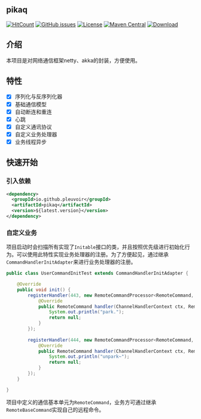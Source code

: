 ## pikaq

[![HitCount](http://hits.dwyl.io/pleuvoir/pikaq.svg)](http://hits.dwyl.io/pleuvoir/pikaq) 
[![GitHub issues](https://img.shields.io/github/issues/pleuvoir/pikaq.svg)](https://github.com/pleuvoir/pikaq/issues)
[![License](https://img.shields.io/badge/License-Apache%202.0-blue.svg?label=license)](https://github.com/pleuvoir/pikaq/blob/master/LICENSE)
[![Maven Central](https://img.shields.io/maven-central/v/io.github.pleuvoir/pikaq.svg?label=maven%20central)](https://oss.sonatype.org/#nexus-search;quick~pikaq)
[![Download](https://img.shields.io/badge/downloads-master-green.svg)](https://codeload.github.com/pleuvoir/pikaq/zip/master)

## 介绍

本项目是对网络通信框架netty、akka的封装，方便使用。

## 特性

- [x] 序列化与反序列化器
- [x] 基础通信模型
- [x] 自动断连和重连
- [x] 心跳
- [x] 自定义通讯协议
- [x] 自定义业务处理器
- [x] 业务线程异步

## 快速开始

### 引入依赖


```xml
<dependency>
  <groupId>io.github.pleuvoir</groupId>
  <artifactId>pikaq</artifactId>
  <version>${latest.version}</version>
</dependency>
```

### 自定义业务

项目启动时会扫描所有实现了`Initable`接口的类，并且按照优先级进行初始化行为。可以使用此特性实现业务处理器的注册。为了方便起见，通过继承`CommandHandlerInitAdapter`来进行业务处理器的注册。


```java
public class UserCommandInitTest extends CommandHandlerInitAdapter {

	@Override
	public void init() {
		registerHandler(443, new RemoteCommandProcessor<RemoteCommand, RemoteCommand>() {
			@Override
			public RemoteCommand handler(ChannelHandlerContext ctx, RemoteCommand request) {
				System.out.println("park.");
				return null;
			}
		});
		
		registerHandler(444, new RemoteCommandProcessor<RemoteCommand, RemoteCommand>() {
			@Override
			public RemoteCommand handler(ChannelHandlerContext ctx, RemoteCommand request) {
				System.out.println("unpark~");
				return null;
			}
		});
	}

}
```

项目中定义的通信基本单元为`RemoteCommand`，业务方可通过继承`RemoteBaseCommand`实现自己的远程命令。

